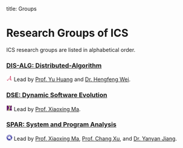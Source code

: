 title: Groups

# Research Groups of ICS

ICS research groups are listed in alphabetical order.

### [DIS-ALG: Distributed-Algorithm](http://www.bigoh.net/wiki/)

![](/static/img/logo-disalg-small.png) Lead by [Prof. Yu Huang](http://cs.nju.edu.cn/yuhuang) and [Dr. Hengfeng Wei](/people/hengfengwei/).

### [DSE: Dynamic Software Evolution](/dse/)

![](/static/img/logo-dse-small.png) Lead by [Prof. Xiaoxing Ma](/people/xiaoxingma).

### [SPAR: System and Program Analysis](/spar/)

![](/static/img/logo-spar-small.png) Lead by [Prof. Xiaoxing Ma](/people/xiaoxingma), [Prof. Chang Xu](http://cs.nju.edu.cn/changxu), and [Dr. Yanyan Jiang](/people/yyjiang).

